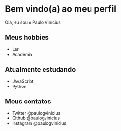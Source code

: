 # Bem vindo(a) ao meu perfil

Olá, eu sou o Paulo Vinícius.

## Meus hobbies

- Ler
- Academia

## Atualmente estudando

- JavaScript
- Python

## Meus contatos

- Twitter @paulogvinicius
- Github @paulogvinicius
- Instagram @paulogvinicius
